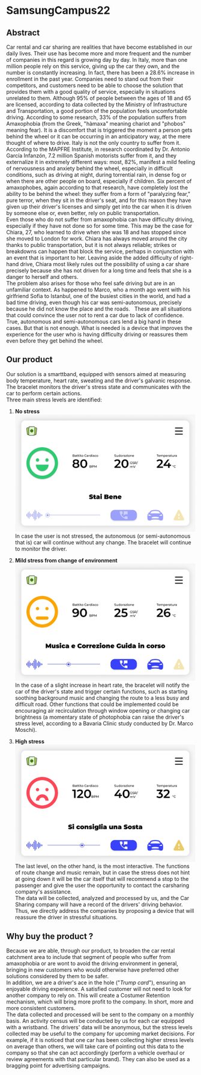 # SamsungCampus22

## Abstract
Car rental and car sharing are realities that have become established in our daily lives. Their use has become more and more frequent and the number of companies in this regard is growing day by day. In Italy, more than one million people rely on this service, giving up the car they own, and the number is constantly increasing. In fact, there has been a 28.6% increase in enrollment in the past year. Companies need to stand out from their competitors, and customers need to be able to choose the solution that provides them with a good quality of service, especially in situations unrelated to them. Although 95% of people between the ages of 18 and 65 are licensed, according to data collected by the Ministry of Infrastructure and Transportation, a good portion of the population feels uncomfortable driving. According to some research, 33% of the population suffers from Amaxophobia (from the Greek, "hàmaxa" meaning chariot and "phobos" meaning fear). It is a discomfort that is triggered the moment a person gets behind the wheel or it can be occurring in an anticipatory way, at the mere thought of where to drive. Italy is not the only country to suffer from it. According to the MAPFRE Institute, in research coordinated by Dr. Antonio García Infanzón, 7.2 million Spanish motorists suffer from it, and they externalize it in extremely different ways: most, 82%, manifest a mild feeling of nervousness and anxiety behind the wheel, especially in difficult conditions, such as driving at night, during torrential rain, in dense fog or when there are other people on board, especially if children. Six percent of amaxophobes, again according to that research, have completely lost the ability to be behind the wheel: they suffer from a form of "paralyzing fear," pure terror, when they sit in the driver's seat, and for this reason they have given up their driver's licenses and simply get into the car when it is driven by someone else or, even better, rely on public transportation.  
Even those who do not suffer from amaxophobia can have difficulty driving, especially if they have not done so for some time. This may be the case for Chiara, 27, who learned to drive when she was 18 and has stopped since she moved to London for work. Chiara has always moved around the city thanks to public transportation, but it is not always reliable; strikes or breakdowns can happen that block the service, perhaps in conjunction with an event that is important to her. Leaving aside the added difficulty of right-hand drive, Chiara most likely rules out the possibility of using a car share precisely because she has not driven for a long time and feels that she is a danger to herself and others.  
The problem also arises for those who feel safe driving but are in an unfamiliar context. As happened to Marco, who a month ago went with his girlfriend Sofia to Istanbul, one of the busiest cities in the world, and had a bad time driving, even though his car was semi-autonomous, precisely because he did not know the place and the roads.  
These are all situations that could convince the user not to rent a car due to lack of confidence. 
True, autonomous and semi-autonomous cars lend a big hand in these cases. But that is not enough. What is needed is a device that improves the experience for the user who is having difficulty driving or reassures them even before they get behind the wheel. 

## Our product
Our solution is a smarttband, equipped with sensors aimed at measuring body temperature, heart rate, sweating and the driver's galvanic response. The bracelet monitors the driver's stress state and communicates with the car to perform certain actions.  
Three main stress levels are identified:  
1. **No stress**  
![1](images/ourproduct1.jpeg)  
In case the user is not stressed, the autonomous (or semi-autonomous that is) car will continue without any change. The bracelet will continue to monitor the driver.  

2. **Mild stress from change of environment**  
![2](images/ourproduct2.jpeg)  
In the case of a slight increase in heart rate, the bracelet will notify the car of the driver's state and trigger certain functions, such as starting soothing background music and changing the route to a less busy and difficult road. Other functions that could be implemented could be encouraging air recirculation through window opening or changing car brightness (a momentary state of photophobia can raise the driver's stress level, according to a Bavaria Clinic study conducted by Dr. Marco Moschi).  

3. **High stress**  
![3](images/ourproduct3.jpeg)  
The last level, on the other hand, is the most interactive. The functions of route change and music remain, but in case the stress does not hint at going down it will be the car itself that will recommend a stop to the passenger and give the user the opportunity to contact the carsharing company's assistance.  
The data will be collected, analyzed and processed by us, and the Car Sharing company will have a record of the drivers' driving behavior. Thus, we directly address the companies by proposing a device that will reassure the driver in stressful situations.  

## Why buy the product ?
Because we are able, through our product, to broaden the car rental catchment area to include that segment of people who suffer from amaxophobia or are wont to avoid the driving environment in general, bringing in new customers who would otherwise have preferred other solutions considered by them to be safer.  
In addition, we are a driver's ace in the hole ("*Trump card*"), ensuring an enjoyable driving experience. A satisfied customer will not need to look for another company to rely on. This will create a Costumer Retention mechanism, which will bring more profit to the company. In short, more and more consistent customers.  
The data collected and processed will be sent to the company on a monthly basis. An activity census will be conducted by us for each car equipped with a wristband. The drivers' data will be anonymous, but the stress levels collected may be useful to the company for upcoming market decisions. For example, if it is noticed that one car has been collecting higher stress levels on average than others, we will take care of pointing out this data to the company so that she can act accordingly (perform a vehicle overhaul or review agreements with that particular brand). They can also be used as a bragging point for advertising campaigns. 


